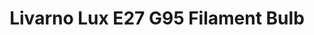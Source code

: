 ---
date_added: 2021-07-25
model: HG06462A
vendor: Lidl
title: Livarno Lux E27 G95 Filament Bulb
category: light
supports: on/off, brightness
zigbeemodel: ['TS0501A','_TZ3000_nosnx7im']
compatible: [z2m, zha]
mlink: https://www.lidl.com/
link: 
---